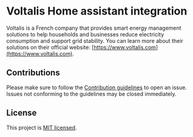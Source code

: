 # Voltalis Home assistant integration

Voltalis is a French company that provides smart energy management solutions to help households and businesses reduce electricity consumption and support grid stability.
You can learn more about their solutions on their official website: [https://www.voltalis.com](https://www.voltalis.com).

## Contributions

Please make sure to follow the [Contribution guidelines](CONTRIBUTING.md) to open an issue. Issues not conforming to the guidelines may be closed immediately.


## License
This project is [MIT licensed](LICENSE).
